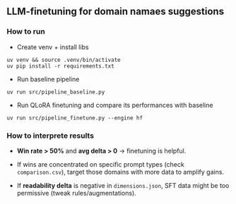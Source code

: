 ## LLM-finetuning for domain namaes suggestions


### **How to run**

- Create venv + install libs

```
uv venv && source .venv/bin/activate
uv pip install -r requirements.txt
```

- Run baseline pipeline

```
uv run src/pipeline_baseline.py
```

- Run QLoRA finetuning and compare its performances with baseline

```
uv run src/pipeline_finetune.py --engine hf
```


### **How to interprete results**

- **Win rate > 50%** and **avg delta > 0** → finetuning is helpful.

- If wins are concentrated on specific prompt types (check ``comparison.csv``), target those domains with more data to amplify gains.

- If **readability delta** is negative in ``dimensions.json``, SFT data might be too permissive (tweak rules/augmentations).